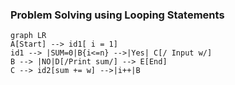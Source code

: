 ### Problem Solving using Looping Statements

```mermaid
graph LR
A[Start] --> id1[ i = 1]
id1 --> |SUM=0|B{i<=n} -->|Yes| C[/ Input w/]
B --> |NO|D[/Print sum/] --> E[End]
C --> id2[sum += w] -->|i++|B
```
